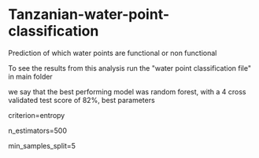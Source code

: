 # Tanzanian-water-point-classification
Prediction of which water points are functional or non functional

To see the results from this analysis run the "water point classification file" in main folder

we say that the best performing model was random forest,  with a 4 cross validated test score of 82%, best parameters

criterion=entropy​

n_estimators=500​

min_samples_split=5
